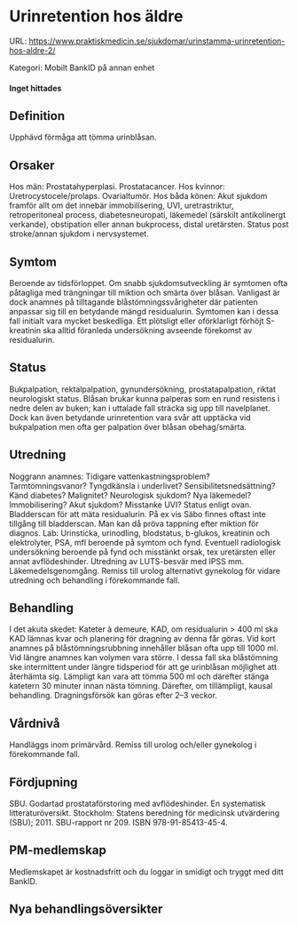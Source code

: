 # Urinretention hos äldre

URL: https://www.praktiskmedicin.se/sjukdomar/urinstamma-urinretention-hos-aldre-2/



Kategori: Mobilt BankID på annan enhet

#### Inget hittades

## Definition

Upphävd förmåga att tömma urinblåsan.

## Orsaker

Hos män: Prostatahyperplasi. Prostatacancer. Hos kvinnor: Uretrocystocele/prolaps. Ovarialtumör. Hos båda könen: Akut sjukdom framför allt om det innebär immobilisering, UVI, uretrastriktur, retroperitoneal process, diabetesneuropati, läkemedel (särskilt antikolinergt verkande), obstipation eller annan bukprocess, distal uretärsten. Status post stroke/annan sjukdom i nervsystemet.

## Symtom

Beroende av tidsförloppet. Om snabb sjukdomsutveckling är symtomen ofta påtagliga med trängningar till miktion och smärta över blåsan. Vanligast är dock anamnes på tilltagande blåstömningssvårigheter där patienten anpassar sig till en betydande mängd residualurin. Symtomen kan i dessa fall initialt vara mycket beskedliga. Ett plötsligt eller oförklarligt förhöjt S-kreatinin ska alltid föranleda undersökning avseende förekomst av residualurin.

## Status

Bukpalpation, rektalpalpation, gynundersökning, prostatapalpation, riktat neurologiskt status.
Blåsan brukar kunna palperas som en rund resistens i nedre delen av buken; kan i uttalade fall sträcka sig upp till navelplanet. Dock kan även betydande urinretention vara svår att upptäcka vid bukpalpation men ofta ger palpation över blåsan obehag/smärta.

## Utredning

Noggrann anamnes: Tidigare vattenkastningsproblem? Tarmtömningsvanor? Tyngdkänsla i underlivet? Sensibilitetsnedsättning? Känd diabetes? Malignitet? Neurologisk sjukdom? Nya läkemedel? Immobilisering? Akut sjukdom? Misstanke UVI?
Status enligt ovan.
Bladderscan för att mäta residualurin. På ex vis Säbo finnes oftast inte tillgång till bladderscan. Man kan då pröva tappning efter miktion för diagnos.
Lab: Urinsticka, urinodling, blodstatus, b-glukos, kreatinin och elektrolyter, PSA, mfl beroende på symtom och fynd.
Eventuell radiologisk undersökning beroende på fynd och misstänkt orsak, tex uretärsten eller annat avflödeshinder.
Utredning av LUTS-besvär med IPSS mm.
Läkemedelsgenomgång.
Remiss till urolog alternativt gynekolog för vidare utredning och behandling i förekommande fall.

## Behandling

I det akuta skedet: Kateter à demeure, KAD, om residualurin > 400 ml ska KAD lämnas kvar och planering för dragning av denna får göras. Vid kort anamnes på blåstömningsrubbning innehåller blåsan ofta upp till 1000 ml. Vid längre anamnes kan volymen vara större. I dessa fall ska blåstömning ske intermittent under längre tidsperiod för att ge urinblåsan möjlighet att återhämta sig. Lämpligt kan vara att tömma 500 ml och därefter stänga katetern 30 minuter innan nästa tömning. Därefter, om tillämpligt, kausal behandling. Dragningsförsök kan göras efter 2–3 veckor.

## Vårdnivå

Handläggs inom primärvård. Remiss till urolog och/eller gynekolog i förekommande fall.

## Fördjupning

SBU. Godartad prostataförstoring med avflödeshinder. En systematisk litteraturöversikt. Stockholm: Statens beredning för medicinsk utvärdering (SBU); 2011. SBU-rapport nr 209. ISBN 978-91-85413-45-4.

## PM-medlemskap

Medlemskapet är kostnadsfritt och du loggar in smidigt och tryggt med ditt BankID.

## Nya behandlingsöversikter

